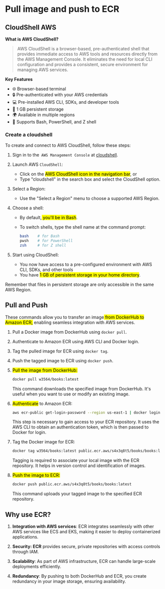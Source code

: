 # Pull image and push to ECR

## CloudShell AWS

**What is AWS CloudShell?**

> AWS CloudShell is a browser-based, pre-authenticated shell that provides immediate access to AWS tools and resources directly from the AWS Management Console. It eliminates the need for local CLI configuration and provides a consistent, secure environment for managing AWS services.

**Key Features**

- 🌐 Browser-based terminal
- 🔒 Pre-authenticated with your AWS credentials
- 💻 Pre-installed AWS CLI, SDKs, and developer tools
- 📂 1 GB persistent storage
- 🌍 Available in multiple regions
- 🔧 Supports Bash, PowerShell, and Z shell

### Create a cloudshell

To create and connect to AWS CloudShell, follow these steps:

1. Sign in to the` AWS Management Console` at [cloudshell](console.aws.amazon.com).

2. Launch AWS `CloudShell`:
   
   - Click on the <mark>AWS CloudShell icon in the navigation bar</mark>, or
   - Type "cloudshell" in the search box and select the CloudShell option.

3. Select a Region:
   
   - Use the "Select a Region" menu to choose a supported AWS Region.

4. Choose a shell:
   
   - By default,<mark> you'll be in Bash</mark>.
   
   - To switch shells, type the shell name at the command prompt:
     
     ```bash
     bash    # for Bash
     pwsh    # for PowerShell
     zsh     # for Z shell
     ```

5. Start using CloudShell:
   
   - You now have access to a pre-configured environment with AWS CLI, SDKs, and other tools
   - You have <mark>1 GB of persistent storage in your home directory</mark>.

Remember that files in persistent storage are only accessible in the same AWS Region.

## Pull and Push

These commands allow you to transfer an image<mark> from DockerHub to Amazon ECR,</mark> enabling seamless integration with AWS services.

1. Pull a Docker image from DockerHub using `docker pull`.
2. Authenticate to Amazon ECR using AWS CLI and Docker login.
3. Tag the pulled image for ECR using `docker tag`.
4. Push the tagged image to ECR using `docker push`.



1. <mark>Pull the image from DockerHub:</mark>
   
   ```bash
   docker pull w3564/books:latest
   ```
   
   This command downloads the specified image from DockerHub. It's useful when you want to use or modify an existing image.

2. <mark>Authenticate</mark> to Amazon ECR:
   
   ```bash
   aws ecr-public get-login-password --region us-east-1 | docker login --username AWS --password-stdin public.ecr.aws
   ```
   
   This step is necessary to gain access to your ECR repository. It uses the AWS CLI to obtain an authentication token, which is then passed to Docker for login.

3. Tag the Docker image for ECR:
   
   ```bash
   docker tag w3564/books:latest public.ecr.aws/s4x3q8t5/books/books:latest
   ```
   
   Tagging is required to associate your local image with the ECR repository. It helps in version control and identification of images.

4. <mark>Push the image to ECR:</mark>
   
   ```bash
   docker push public.ecr.aws/s4x3q8t5/books/books:latest
   ```
   
   This command uploads your tagged image to the specified ECR repository.

## Why use ECR?

1. **Integration with AWS services**: ECR integrates seamlessly with other AWS services like ECS and EKS, making it easier to deploy containerized applications.

2. **Security: ECR** provides secure, private repositories with access controls through IAM.

3. **Scalability**: As part of AWS infrastructure, ECR can handle large-scale deployments efficiently.

4. **Redundancy**: By pushing to both DockerHub and ECR, you create redundancy in your image storage, ensuring availability.
